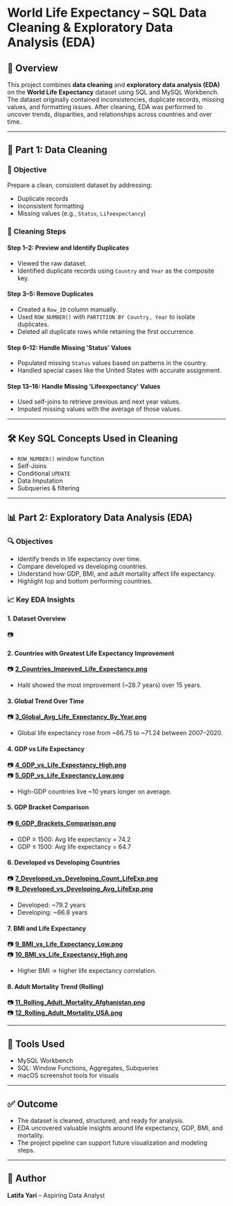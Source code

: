 
# World Life Expectancy – SQL Data Cleaning & Exploratory Data Analysis (EDA)

## 🧾 Overview
This project combines **data cleaning** and **exploratory data analysis (EDA)** on the **World Life Expectancy** dataset using SQL and MySQL Workbench. The dataset originally contained inconsistencies, duplicate records, missing values, and formatting issues. After cleaning, EDA was performed to uncover trends, disparities, and relationships across countries and over time.

---

## 🧹 Part 1: Data Cleaning

### 📌 Objective
Prepare a clean, consistent dataset by addressing:
- Duplicate records
- Inconsistent formatting
- Missing values (e.g., `Status`, `Lifeexpectancy`)

### 🧪 Cleaning Steps

#### Step 1–2: Preview and Identify Duplicates
- Viewed the raw dataset.
- Identified duplicate records using `Country` and `Year` as the composite key.

#### Step 3–5: Remove Duplicates
- Created a `Row_ID` column manually.
- Used `ROW_NUMBER()` with `PARTITION BY Country, Year` to isolate duplicates.
- Deleted all duplicate rows while retaining the first occurrence.

#### Step 6–12: Handle Missing 'Status' Values
- Populated missing `Status` values based on patterns in the country.
- Handled special cases like the United States with accurate assignment.

#### Step 13–16: Handle Missing 'Lifeexpectancy' Values
- Used self-joins to retrieve previous and next year values.
- Imputed missing values with the average of those values.

---

## 🛠️ Key SQL Concepts Used in Cleaning
- `ROW_NUMBER()` window function
- Self-Joins
- Conditional `UPDATE`
- Data Imputation
- Subqueries & filtering

---

## 📊 Part 2: Exploratory Data Analysis (EDA)

### 🔍 Objectives
- Identify trends in life expectancy over time.
- Compare developed vs developing countries.
- Understand how GDP, BMI, and adult mortality affect life expectancy.
- Highlight top and bottom performing countries.

### 📈 Key EDA Insights

#### 1. Dataset Overview  
📷 

#### 2. Countries with Greatest Life Expectancy Improvement  
📷 **[2_Countries_Improved_Life_Expectancy.png](./Exploratory%20Data%20Analysis/Screenshots/02_Countries_Improved_Life_Expectancy.png)**  
- Haiti showed the most improvement (~28.7 years) over 15 years.

#### 3. Global Trend Over Time  
📷 **[3_Global_Avg_Life_Expectancy_By_Year.png](./Exploratory%20Data%20Analysis/Screenshots/03_Global_Avg_Life_Expectancy_By_Year.png)**  
- Global life expectancy rose from ~66.75 to ~71.24 between 2007–2020.

#### 4. GDP vs Life Expectancy  
📷 **[4_GDP_vs_Life_Expectancy_High.png](./Exploratory%20Data%20Analysis/Screenshots/04_GDP_vs_Life_Expectancy_High.png)**  
📷 **[5_GDP_vs_Life_Expectancy_Low.png](./Exploratory%20Data%20Analysis/Screenshots/05_GDP_vs_Life_Expectancy_Low.png)**  
- High-GDP countries live ~10 years longer on average.

#### 5. GDP Bracket Comparison  
📷 **[6_GDP_Brackets_Comparison.png](./Exploratory%20Data%20Analysis/Screenshots/6_GDP_Brackets_Comparison.png)**  
- GDP ≥ 1500: Avg life expectancy = 74.2  
- GDP ≤ 1500: Avg life expectancy = 64.7  

#### 6. Developed vs Developing Countries  
📷 **[7_Developed_vs_Developing_Count_LifeExp.png](./Exploratory%20Data%20Analysis/Screenshots/7_Developed_vs_Developing_Count_LifeExp.png)**  
📷 **[8_Developed_vs_Developing_Avg_LifeExp.png](./Exploratory%20Data%20Analysis/Screenshots/8_Developed_vs_Developing_Avg_LifeExp.png)**  
- Developed: ~79.2 years  
- Developing: ~66.8 years  

#### 7. BMI and Life Expectancy  
📷 **[9_BMI_vs_Life_Expectancy_Low.png](./Exploratory%20Data%20Analysis/Screenshots/9_BMI_vs_Life_Expectancy_Low.png)**  
📷 **[10_BMI_vs_Life_Expectancy_High.png](./Exploratory%20Data%20Analysis/Screenshots/10_BMI_vs_Life_Expectancy_High.png)**  
- Higher BMI → higher life expectancy correlation.

#### 8. Adult Mortality Trend (Rolling)  
📷 **[11_Rolling_Adult_Mortality_Afghanistan.png](./Exploratory%20Data%20Analysis/Screenshots/11_Rolling_Adult_Mortality_Afghanistan.png)**  
📷 **[12_Rolling_Adult_Mortality_USA.png](./Exploratory%20Data%20Analysis/Screenshots/12_Rolling_Adult_Mortality_USA.png)**  

---

## 🧰 Tools Used
- MySQL Workbench
- SQL: Window Functions, Aggregates, Subqueries
- macOS screenshot tools for visuals

---

## ✅ Outcome
- The dataset is cleaned, structured, and ready for analysis.
- EDA uncovered valuable insights around life expectancy, GDP, BMI, and mortality.
- The project pipeline can support future visualization and modeling steps.

---

## 👤 Author
**Latifa Yari** – Aspiring Data Analyst  
